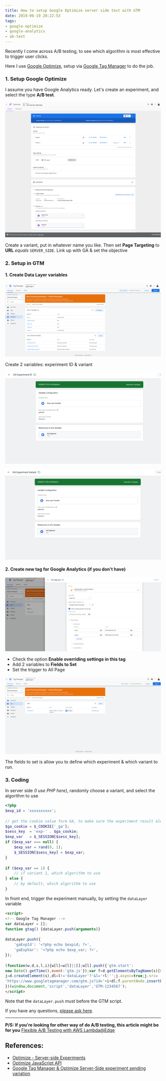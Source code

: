 ```yaml
---
title: How to setup Google Optimize server side test with GTM
date: 2019-06-19 20:22:53
tags:
- google-optimize
- google-analytics
- ab-test
---
```


Recently I come across A/B testing, to see which algorithm is most effective to trigger user clicks.

Here I use [Google Optimize](https://optimize.google.com/), setup via
[Google Tag Manager](https://tagmanager.google.com/) to do the job.

### 1. Setup Google Optimize

I assume you have Google Analytics ready. Let's create an experiment, and select the type **A/B test**.

![Google Optimize setup](/images/posts/2019-06-19-How-to-setup-Google-Optimize-server-side-test-with-GTM/google-optimize.png)

Create a variant, put in whatever name you like. Then set **Page Targeting** to
**URL** _equals_ `SERVER_SIDE`. Link up with GA & set the objective

### 2. Setup in GTM

#### 1. Create Data Layer variables

![GTM data layer variables](/images/posts/2019-06-19-How-to-setup-Google-Optimize-server-side-test-with-GTM/gtm-data-layer.png)

Create 2 variables: experiment ID & variant

![GTM data layer variables - experiment ID](/images/posts/2019-06-19-How-to-setup-Google-Optimize-server-side-test-with-GTM/gtm-data-layer-expid.png)

![GTM data layer variables - variant](/images/posts/2019-06-19-How-to-setup-Google-Optimize-server-side-test-with-GTM/gtm-data-layer-expvar.png)

#### 2. Create new tag for Google Analytics (if you don't have)

![GTM tag - google analytics](/images/posts/2019-06-19-How-to-setup-Google-Optimize-server-side-test-with-GTM/gtm-ga-fields-to-set.png)

- Check the option **Enable overriding settings in this tag**
- Add 2 variables to **Fields to Set**
- Set the trigger to All Page

![GTM tag - google analytics](/images/posts/2019-06-19-How-to-setup-Google-Optimize-server-side-test-with-GTM/gtm-pageview-tag.png)

The fields to set is allow you to define which experiment & which variant to run.

### 3. Coding

In server side _(I use PHP here)_, randomly choose a variant, and select the algorithm to use

```php
<?php
$exp_id = 'xxxxxxxxxx';

// get the cookie value form GA, to make sure the experiment result always consistent
$ga_cookie = $_COOKIE['_ga'];
$sess_key  = 'exp-' . $ga_cookie;
$exp_var   = $_SESSION[$sess_key];
if ($exp_var === null) {
    $exp_var = rand(0, 1);
    $_SESSION[$sess_key] = $exp_var;
}

if ($exp_var == 1) {
    // if variant 1, which algorithm to use
} else {
    // by default, which algorithm to use
}
```

In front end, trigger the experiment manually, by setting the `dataLayer` variable

```html
<script>
<!-- Google Tag Manager -->
var dataLayer = [];
function gtag() {dataLayer.push(arguments)}

dataLayer.push({
    'gaExpId': '<?php echo $expid; ?>',
    'gaExpVar': '<?php echo $exp_var; ?>',
});

(function(w,d,s,l,i){w[l]=w[l]||[];w[l].push({'gtm.start':
new Date().getTime(),event:'gtm.js'});var f=d.getElementsByTagName(s)[0],
j=d.createElement(s),dl=l!='dataLayer'?'&l='+l:'';j.async=true;j.src=
'https://www.googletagmanager.com/gtm.js?id='+i+dl;f.parentNode.insertBefore(j,f);
})(window,document,'script','dataLayer','GTM-1234567');
</script>
```

Note that the `dataLayer.push` must before the GTM script.

If you have any questions, [please ask here](https://support.google.com/optimize/community).

---

**P/S: If you're looking for other way of do A/B testing, this article might be for you**
[Flexible A/B Testing with AWS Lambda@Edge](https://www.toptal.com/aws/ab-testing-with-aws-lambda-at-edge)

## References:

- [Optimize - Server-side Experiments](https://developers.google.com/optimize/devguides/experiments)
- [Optimize JavaScript API](https://support.google.com/optimize/answer/9059383?hl=en)
- [Google Tag Manager & Optimize Server-Side experiment sending variation](https://stackoverflow.com/questions/48386350/google-tag-manager-optimize-server-side-experiment-sending-variation/52157837#52157837)
